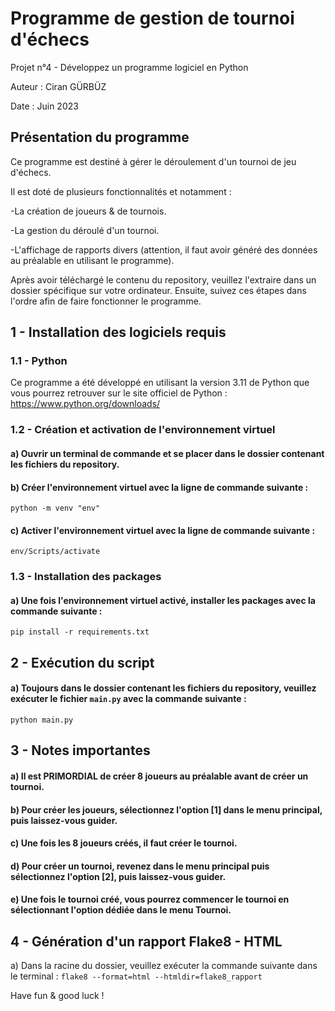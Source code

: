 # Programme de gestion de tournoi d'échecs
Projet n°4 - Développez un programme logiciel en Python

Auteur : Ciran GÜRBÜZ

Date : Juin 2023

## Présentation du programme

Ce programme est destiné à gérer le déroulement d'un tournoi de jeu d'échecs.

Il est doté de plusieurs fonctionnalités et notamment :

-La création de joueurs & de tournois.

-La gestion du déroulé d'un tournoi.

-L'affichage de rapports divers (attention, il faut avoir généré des données au préalable en utilisant le programme).


Après avoir téléchargé le contenu du repository, veuillez l'extraire dans un dossier spécifique sur votre ordinateur. 
Ensuite, suivez ces étapes dans l'ordre afin de faire fonctionner le programme.

## 1 - Installation des logiciels requis

### 1.1 - Python

Ce programme a été développé en utilisant la version 3.11 de Python que vous pourrez retrouver sur le site officiel de Python : https://www.python.org/downloads/


### 1.2 - Création et activation de l'environnement virtuel

#### a) Ouvrir un terminal de commande et se placer dans le dossier contenant les fichiers du repository.
#### b) Créer l'environnement virtuel avec la ligne de commande suivante : 
```python -m venv "env"```
#### c) Activer l'environnement virtuel avec la ligne de commande suivante : 
```env/Scripts/activate```


### 1.3 - Installation des packages

#### a) Une fois l'environnement virtuel activé, installer les packages avec la commande suivante : 
```pip install -r requirements.txt```


## 2 - Exécution du script

#### a) Toujours dans le dossier contenant les fichiers du repository, veuillez exécuter le fichier ```main.py``` avec la commande suivante :
```python main.py```


## 3 - Notes importantes

#### a) Il est PRIMORDIAL de créer 8 joueurs au préalable avant de créer un tournoi.
#### b) Pour créer les joueurs, sélectionnez l'option [1] dans le menu principal, puis laissez-vous guider.
#### c) Une fois les 8 joueurs créés, il faut créer le tournoi.
#### d) Pour créer un tournoi, revenez dans le menu principal puis sélectionnez l'option [2], puis laissez-vous guider.
#### e) Une fois le tournoi créé, vous pourrez commencer le tournoi en sélectionnant l'option dédiée dans le menu Tournoi.


## 4 - Génération d'un rapport Flake8 - HTML

a) Dans la racine du dossier, veuillez exécuter la commande suivante dans le terminal :
```flake8 --format=html --htmldir=flake8_rapport```



Have fun & good luck !
